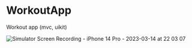 # WorkoutApp
Workout app (mvc, uikit) 

![Simulator Screen Recording - iPhone 14 Pro - 2023-03-14 at 22 03 07](https://user-images.githubusercontent.com/75887552/225065213-d8ba695d-1489-4afd-9a33-fe317c1d5d83.gif)

